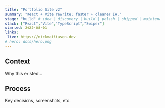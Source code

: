 ```yaml
---
title: "Portfolio Site v2"
summary: "React + Vite rewrite; faster + cleaner IA."
stage: "build" # idea | discovery | build | polish | shipped | maintenance
stack: ["React","Vite","TypeScript","Swiper"]
started: 2025-08-01
links:
 live: https://nickmathiasen.dev
# hero: docs/hero.png
---
```


## Context
Why this existed…

## Process
Key decisions, screenshots, etc.

<!-- ![Homepage](docs/hero.png) -->